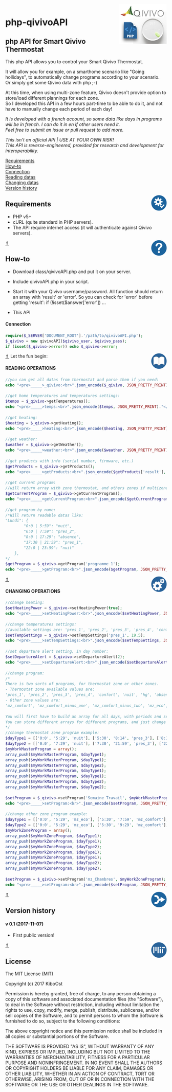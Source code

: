 <img align="right" src="/readmeAssets/qivivoAPI.jpg" width="150">

# php-qivivoAPI

## php API for Smart Qivivo Thermostat

This php API allows you to control your Smart Qivivo Thermostat.

It will allow you for example, on a smarthome scenario like "Going hollidays", to automatically change programs according to your scenario.<br />
Or simply get some Qivivo data with php ;-)

At this time, when using multi-zone feature, Qivivo doesn't provide option to store/load different plannings for each zone.<br />
So I developed this API in a few hours part-time to be able to do it, and not have to manually change each period of each day!

*It is developed with a french account, so some data like days in programs will be in french. I can do it in en if other users need it.<br />
Feel free to submit an issue or pull request to add more.*

*This isn't an official API | USE AT YOUR OWN RISK!<br />
This API is reverse-engineered, provided for research and development for interoperability.*<br />

[Requirements](#requirements)<br />
[How-to](#how-to)<br />
[Connection](#connection)<br />
[Reading datas](#reading-operations)<br />
[Changing datas](#changing-operations)<br />
[Version history](#version-history)<br />

<img align="right" src="/readmeAssets/requirements.png" width="48">

## Requirements
- PHP v5+
- cURL (quite standard in PHP servers).
- The API require internet access (it will authenticate against Qivivo servers).

[&#8657;](#php-qivivoapi)
<img align="right" src="/readmeAssets/howto.png" width="48">

## How-to
- Download class/qivivoAPI.php and put it on your server.
- Include qivivoAPI.php in your script.
- Start it with your Qivivo username/password.
All function should return an array with 'result' or 'error'. So you can check for 'error' before getting 'result': if (!isset($answer['error']) ...

- This API

#### Connection

```php
require($_SERVER['DOCUMENT_ROOT'].'/path/to/qivivoAPI.php');
$_qivivo = new qivivoAPI($qivivo_user, $qivivo_pass);
if (isset($_qivivo->error)) echo $_qivivo->error;
```

[&#8657;](#php-qivivoapi)
Let the fun begin:
<img align="right" src="/readmeAssets/read.png" width="48">
#### READING OPERATIONS<br />

```php
//you can get all datas from thermostat and parse them if you need:
echo "<pre>_____>_qivivo:<br>".json_encode($_qivivo, JSON_PRETTY_PRINT)."</pre><br>";

//get home temperatures and temperatures settings:
$temps = $_qivivo->getTemperatures();
echo "<pre>_____>temps:<br>".json_encode($temps, JSON_PRETTY_PRINT)."</pre><br>";

//get heating:
$heating = $_qivivo->getHeating();
echo "<pre>_____>heating:<br>".json_encode($heating, JSON_PRETTY_PRINT)."</pre><br>";

//get weather:
$weather = $_qivivo->getWeather();
echo "<pre>_____>weather:<br>".json_encode($weather, JSON_PRETTY_PRINT)."</pre><br>";

//get products with info (serial number, firmware, etc.)
$getProducts = $_qivivo->getProducts();
echo "<pre>_____>getProducts:<br>".json_encode($getProducts['result'], JSON_PRETTY_PRINT)."</pre><br>";

//get current program:
//will return array with zone thermostat, and others zones if multizone is activated.
$getCurrentProgram = $_qivivo->getCurrentProgram();
echo "<pre>_____>getCurrentProgram:<br>".json_encode($getCurrentProgram, JSON_PRETTY_PRINT)."</pre><br>";

//get program by name:
/*Will return readable datas like:
"Lundi": {
        "0:0 | 5:59": "nuit",
        "6:0 | 7:59": "pres_2",
        "8:0 | 17:29": "absence",
        "17:30 | 21:59": "pres_1",
        "22:0 | 23:59": "nuit"
    },
*/
$getProgram = $_qivivo->getProgram('programme 1');
echo "<pre>_____>getProgram:<br>".json_encode($getProgram, JSON_PRETTY_PRINT)."</pre><br>";

```

[&#8657;](#php-qivivoapi)
<img align="right" src="/readmeAssets/set.png" width="48">
#### CHANGING OPERATIONS<br />

```php
//change heating:
$setHeatingPower = $_qivivo->setHeatingPower(true);
echo "<pre>_____>setHeatingPower:<br>".json_encode($setHeatingPower, JSON_PRETTY_PRINT)."</pre><br>";

//change temperatures settings:
//available settings are: 'pres_1', 'pres_2', 'pres_3', 'pres_4', 'confort', 'nuit', 'hg', 'absence'
$setTempSettings = $_qivivo->setTempSettings('pres_1', 19.5);
echo "<pre>_____>setTempSettings:<br>".json_encode($setTempSettings, JSON_PRETTY_PRINT)."</pre><br>";

//set departure alert setting, in day number:
$setDepartureAlert = $_qivivo->setDepartureAlert(2);
echo "<pre>_____>setDepartureAlert:<br>".json_encode($setDepartureAlert, JSON_PRETTY_PRINT)."</pre><br>";

//change program:
/*
There is two sorts of programs, for thermostat zone or other zones.
- Thermostat zone available values are:
'pres_1', 'pres_2', 'pres_3', 'pres_4', 'confort', 'nuit', 'hg', 'absence'
- Other zone values are:
'mz_comfort', 'mz_comfort_minus_one', 'mz_comfort_minus_two', 'mz_eco', 'mz_frost', 'mz_off'

You will first have to build an array for all days, with periods and setting.
You can store different arrays for different programs, and just change them in a few seconds.
*/
//change thermostat zone program example:
$dayType1 = [['0:0', '5:29', 'nuit'], ['5:30', '8:14', 'pres_3'], ['8:15', '15:59', 'nuit'], ['16:0', '17:29', 'pres_2'], ['17:30', '23:59', 'pres_3']];
$dayType2 = [['0:0', '7:29', 'nuit'], ['7:30', '21:59', 'pres_3'], ['22:0', '23:59', 'pres_2']];
$myWorkMasterProgram = array();
array_push($myWorkMasterProgram, $dayType1);
array_push($myWorkMasterProgram, $dayType1);
array_push($myWorkMasterProgram, $dayType2);
array_push($myWorkMasterProgram, $dayType1);
array_push($myWorkMasterProgram, $dayType1);
array_push($myWorkMasterProgram, $dayType2);
array_push($myWorkMasterProgram, $dayType2);

$setProgram = $_qivivo->setProgram('Semaine Travail', $myWorkMasterProgram);
echo "<pre>_____>setProgram:<br>".json_encode($setProgram, JSON_PRETTY_PRINT)."</pre><br>";

//change other zone program example:
$dayType1 = [['0:0', '5:29', 'mz_eco'], ['5:30', '7:59', 'mz_comfort'], ['8:0', '17:29', 'mz_eco'], ['17:30', '21:59', 'mz_comfort_minus_one'], ['22:0', '23:59', 'mz_eco']];
$dayType2 = [['0:0', '5:29', 'mz_eco'], ['5:30', '9:29', 'mz_comfort'], ['9:30', '17:29', 'mz_comfort_minus_two'], ['17:30', '21:59', 'mz_comfort_minus_one'], ['22:0', '23:59', 'mz_eco']];
$myWorkZoneProgram = array();
array_push($myWorkZoneProgram, $dayType1);
array_push($myWorkZoneProgram, $dayType1);
array_push($myWorkZoneProgram, $dayType2);
array_push($myWorkZoneProgram, $dayType1);
array_push($myWorkZoneProgram, $dayType1);
array_push($myWorkZoneProgram, $dayType2);
array_push($myWorkZoneProgram, $dayType2);

$setProgram = $_qivivo->setProgram('mz_Chambres', $myWorkZoneProgram);
echo "<pre>_____>setProgram:<br>".json_encode($setProgram, JSON_PRETTY_PRINT)."</pre><br>";

```

[&#8657;](#php-qivivoapi)
<img align="right" src="/readmeAssets/changes.png" width="48">
## Version history

#### v 0.1 (2017-11-07)
- First public version!

[&#8657;](#php-qivivoapi)
<img align="right" src="/readmeAssets/mit.png" width="48">

## License

The MIT License (MIT)

Copyright (c) 2017 KiboOst

Permission is hereby granted, free of charge, to any person obtaining a copy
of this software and associated documentation files (the "Software"), to deal
in the Software without restriction, including without limitation the rights
to use, copy, modify, merge, publish, distribute, sublicense, and/or sell
copies of the Software, and to permit persons to whom the Software is
furnished to do so, subject to the following conditions:

The above copyright notice and this permission notice shall be included in all
copies or substantial portions of the Software.

THE SOFTWARE IS PROVIDED "AS IS", WITHOUT WARRANTY OF ANY KIND, EXPRESS OR
IMPLIED, INCLUDING BUT NOT LIMITED TO THE WARRANTIES OF MERCHANTABILITY,
FITNESS FOR A PARTICULAR PURPOSE AND NONINFRINGEMENT. IN NO EVENT SHALL THE
AUTHORS OR COPYRIGHT HOLDERS BE LIABLE FOR ANY CLAIM, DAMAGES OR OTHER
LIABILITY, WHETHER IN AN ACTION OF CONTRACT, TORT OR OTHERWISE, ARISING FROM,
OUT OF OR IN CONNECTION WITH THE SOFTWARE OR THE USE OR OTHER DEALINGS IN THE
SOFTWARE.
